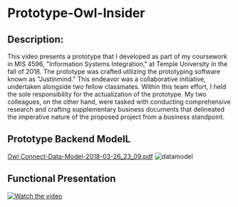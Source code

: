# Prototype-Owl-Insider

## Description: 
This video presents a prototype that I developed as part of my coursework in MIS 4596, "Information Systems Integration," at Temple University in the fall of 2018. The prototype was crafted utilizing the prototyping software known as "Justinmind." This endeavor was a collaborative initiative, undertaken alongside two fellow classmates. Within this team effort, I held the sole responsibility for the actualization of the prototype. My two colleagues, on the other hand, were tasked with conducting comprehensive research and crafting supplementary business documents that delineated the imperative nature of the proposed project from a business standpoint.

## Prototype Backend ModelL
[Owl Connect-Data-Model-2018-03-26_23_09.pdf](https://github.com/Vuitton-Toine/Prototype-Owl-Insider/files/12772814/Owl.Connect-Data-Model-2018-03-26_23_09.pdf)
![datamodel](https://github.com/Vuitton-Toine/Prototype-Owl-Insider/assets/81653524/76de9e9a-c770-4ca0-aa57-e3abc2f46c76)

## Functional Presentation
[![Watch the video](https://img.youtube.com/vi/1FUjzVgjYqM/0.jpg)](https://youtu.be/1FUjzVgjYqM)

